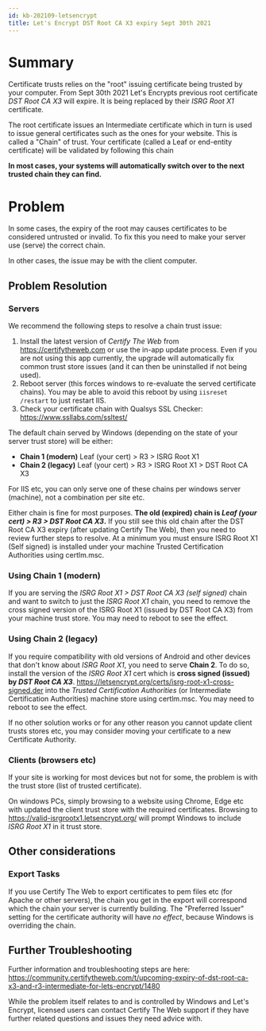 ```yaml
---
id: kb-202109-letsencrypt
title: Let's Encrypt DST Root CA X3 expiry Sept 30th 2021 
---
```


# Summary

Certificate trusts relies on the "root" issuing certificate being trusted by your computer. From Sept 30th 2021 Let's Encrypts previous root certificate *DST Root CA X3* will expire. It is being replaced by their *ISRG Root X1* certificate.

The root certificate issues an Intermediate certificate which in turn is used to issue general certificates such as the ones for your website. This is called a "Chain" of trust. Your certificate (called a Leaf or end-entity certificate) will be validated by following this chain 

**In most cases, your systems will automatically switch over to the next trusted chain they can find.**

# Problem
In some cases, the expiry of the root may causes certificates to be considered untrusted or invalid. To fix this you need to make your server use (serve) the correct chain.

In other cases, the issue may be with the client computer.

## Problem Resolution

### Servers

We recommend the following steps to resolve a chain trust issue:

1. Install the latest version of *Certify The Web* from https://certifytheweb.com or use the in-app update process. Even if you are not using this app currently, the upgrade will automatically fix common trust store issues (and it can then be uninstalled if not being used).
2. Reboot server (this forces windows to re-evaluate the served certificate chains). You may be able to avoid this reboot by using `iisreset /restart` to just restart IIS.
3. Check your certificate chain with Qualsys SSL Checker: https://www.ssllabs.com/ssltest/

The default chain served by Windows (depending on the state of your server trust store) will be either:
- **Chain 1 (modern)** Leaf (your cert) > R3 > ISRG Root X1
- **Chain 2 (legacy)** Leaf (your cert) > R3 > ISRG Root X1 > DST Root CA X3

For IIS etc, you can only serve one of these chains per windows server (machine), not a combination per site etc.

Either chain is fine for most purposes. **The old (expired) chain is *Leaf (your cert) > R3 > DST Root CA X3*.** If you still see this old chain after the DST Root CA X3 expiry (after updating Certify The Web), then you need to review further steps to resolve. At a minimum you must ensure ISRG Root X1 (Self signed) is installed under your machine Trusted Certification Authorities using certlm.msc.

### Using Chain 1 (modern)
If you are serving the *ISRG Root X1 > DST Root CA X3 (self signed)* chain and want to switch to just the *ISRG Root X1* chain, you need to remove the cross signed version of the ISRG Root X1 (issued by DST Root CA X3) from your machine trust store. You may need to reboot to see the effect.

### Using Chain 2 (legacy)
If you require compatibility with old versions of Android and other devices that don't know about *ISRG Root X1*, you need to serve **Chain 2**. To do so, install the version of the *ISRG Root X1* cert which is **cross signed (issued) by *DST Root CA X3***. https://letsencrypt.org/certs/isrg-root-x1-cross-signed.der into the *Trusted Certification Authorities* (or Intermediate Certification Authorities) machine store using certlm.msc. You may need to reboot to see the effect.

If no other solution works or for any other reason you cannot update client trusts stores etc, you may consider moving your certificate to a new Certificate Authority.

### Clients (browsers etc)
If your site is working for most devices but not for some, the problem is with the trust store (list of trusted certificate).

On windows PCs, simply browsing to a website using Chrome, Edge etc with updated the client trust store with the required certificates. Browsing to https://valid-isrgrootx1.letsencrypt.org/ will prompt Windows to include *ISRG Root X1* in it trust store.

## Other considerations
### Export Tasks
If you use Certify The Web to export certificates to pem files etc (for Apache or other servers), the chain you get in the export will correspond which the chain your server is currently building. The "Preferred Issuer" setting for the certificate authority will have *no effect*, because Windows is overriding the chain.

## Further Troubleshooting
Further information and troubleshooting steps are here: https://community.certifytheweb.com/t/upcoming-expiry-of-dst-root-ca-x3-and-r3-intermediate-for-lets-encrypt/1480

While the problem itself relates to and is controlled by Windows and Let's Encrypt, licensed users can contact Certify The Web support if they have further related questions and issues they need advice with.
